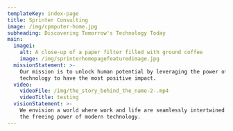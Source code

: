 ```yaml
---
templateKey: index-page
title: Sprinter Consulting
image: /img/cpmputer-home.jpg
subheading: Discovering Tomorrow's Technology Today
main:
  image1:
    alt: A close-up of a paper filter filled with ground coffee
    image: /img/sprinterhomepagefeaturedimage.jpg
  missionStatement: >-
    Our mission is to unlock human potential by leveraging the power of
    technology to have the most positive impact.
  video:
    videoFile: /img/the_story_behind_the_name-2-.mp4
    videoTitle: testing
  visionStatement: >-
    We envision a world where work and life are seamlessly intertwined through
    the freeing power of modern technology.
---
```


